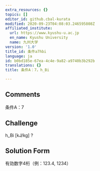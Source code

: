 ```yaml
---
extra_resources: {}
topics: []
editor_id: github.cbal-kurata
modified: 2020-09-23T04:08:03.246595808Z
affiliated_institute:
  url: https://www.kyushu-u.ac.jp
  en_name: Kyushu University
  name: 九州大学
version: '1.0'
title_id: 条件a7hbi
language: ja
id: b0bd185e-67ea-4c4e-9a82-a9740b3b292b
translations: {}
title: 条件A：7，h_Bi

---
```


## Comments
条件A：7

## Challenge
h_Bi [kJ/kg] ?

## Solution Form
有効数字4桁（例：123.4,  1234）





